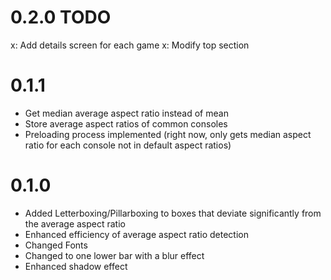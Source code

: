 # 0.2.0 TODO

x: Add details screen for each game
x: Modify top section

# 0.1.1

- Get median average aspect ratio instead of mean
- Store average aspect ratios of common consoles
- Preloading process implemented (right now, only gets median aspect ratio for each console not in default aspect ratios)

# 0.1.0

- Added Letterboxing/Pillarboxing to boxes that deviate significantly from the average aspect ratio
- Enhanced efficiency of average aspect ratio detection
- Changed Fonts
- Changed to one lower bar with a blur effect
- Enhanced shadow effect

